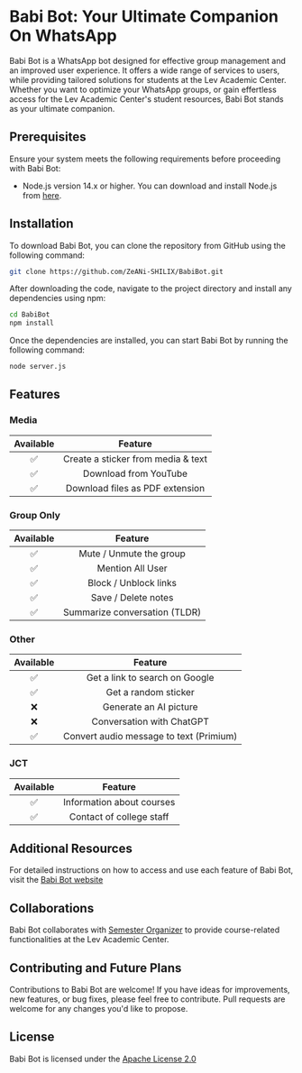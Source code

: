 # Babi Bot: Your Ultimate Companion On WhatsApp

Babi Bot is a WhatsApp bot designed for effective group management and an improved user experience. It offers a wide range of services to users, while providing tailored solutions for students at the Lev Academic Center. Whether you want to optimize your WhatsApp groups, or gain effertless access for the Lev Academic Center's student resources, Babi Bot stands as your ultimate companion.


## Prerequisites

Ensure your system meets the following requirements before proceeding with Babi Bot:

- Node.js version 14.x or higher. You can download and install Node.js from [here](https://nodejs.org/).


## Installation

To download Babi Bot, you can clone the repository from GitHub using the following command:

```bash
git clone https://github.com/ZeANi-SHILIX/BabiBot.git
```


After downloading the code, navigate to the project directory and install any dependencies using npm:

```bash
cd BabiBot
npm install
```


Once the dependencies are installed, you can start Babi Bot by running the following command:

```bash
node server.js
```


 ## Features

### Media

| Available |                Feature           |
| :-----------: | :--------------------------------:|
|       ✅       | Create a sticker from media & text |
|       ✅        |   Download from YouTube             |
|       ✅        |   Download files as PDF extension |


### Group Only


|   Available |              Feature                |
| :------------: | :---------------------------------------------: |
|       ✅        |  Mute / Unmute the group   |
|       ✅        |  Mention All User |
|       ✅        |  Block / Unblock links    |
|       ✅        |   Save / Delete notes             |
|       ✅        |   Summarize conversation (TLDR)            |

### Other  

| Available  |                     Feature                     |
| :------------: | :---------------------------------------------: |
|       ✅        |   Get a link to search on Google        |
|       ✅        |   Get a random sticker 
|       ❌        |   Generate an AI picture                         |
|       ❌        |   Conversation with ChatGPT            |
|       ✅        |   Convert audio message to text (Primium)        |

### JCT 

|  Available |                     Feature                     |
| :------------: | :---------------------------------------------: |
|       ✅        |   Information about courses                |
|       ✅        |   Contact of college staff         |




## Additional Resources

For detailed instructions on how to access and use each feature of Babi Bot, visit the [Babi Bot website](https://zeani-shilix.github.io/BabiBot/)




## Collaborations

Babi Bot collaborates with [Semester Organizer](https://github.com/ItamarShalev/semester_organizer) to provide course-related functionalities at the Lev Academic Center.



## Contributing and Future Plans

Contributions to Babi Bot are welcome! If you have ideas for improvements, new features, or bug fixes, please feel free to contribute. Pull requests are welcome for any changes you'd like to propose.



## License

Babi Bot is licensed under the [Apache License 2.0](LICENSE)
